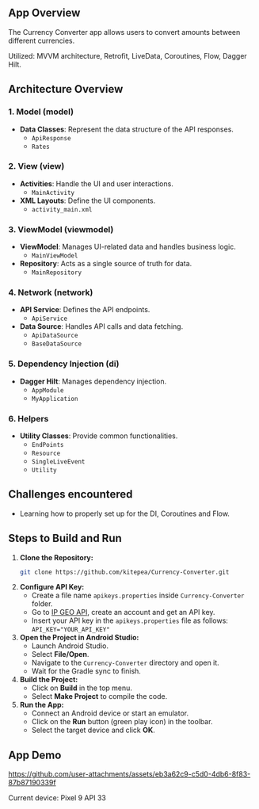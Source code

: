 ## App Overview
The Currency Converter app allows users to convert amounts between different currencies. 

Utilized: MVVM architecture, Retrofit, LiveData, Coroutines, Flow, Dagger Hilt.
## Architecture Overview

### 1. Model (model)
- **Data Classes**: Represent the data structure of the API responses.
  - `ApiResponse`
  - `Rates`

### 2. View (view)
- **Activities**: Handle the UI and user interactions.
  - `MainActivity`
- **XML Layouts**: Define the UI components.
  - `activity_main.xml`

### 3. ViewModel (viewmodel)
- **ViewModel**: Manages UI-related data and handles business logic.
  - `MainViewModel`
- **Repository**: Acts as a single source of truth for data.
  - `MainRepository`

### 4. Network (network)
- **API Service**: Defines the API endpoints.
  - `ApiService`
- **Data Source**: Handles API calls and data fetching.
  - `ApiDataSource`
  - `BaseDataSource`

### 5. Dependency Injection (di)
- **Dagger Hilt**: Manages dependency injection.
  - `AppModule`
  - `MyApplication`

### 6. Helpers
- **Utility Classes**: Provide common functionalities.
  - `EndPoints`
  - `Resource`
  - `SingleLiveEvent`
  - `Utility`

## Challenges encountered
- Learning how to properly set up for the DI, Coroutines and Flow.
## Steps to Build and Run
1. **Clone the Repository:**
    ```sh
    git clone https://github.com/kitepea/Currency-Converter.git
    ```
2. **Configure API Key:**
    - Create a file name `apikeys.properties` inside `Currency-Converter` folder.
    - Go to [IP GEO API](https://getgeoapi.com/), create an account and get an API key.
    - Insert your API key in the `apikeys.properties` file as follows:
    ```API_KEY="YOUR_API_KEY"```
3. **Open the Project in Android Studio:**
    - Launch Android Studio.
    - Select **File/Open**.
    - Navigate to the `Currency-Converter` directory and open it.
    - Wait for the Gradle sync to finish.
5. **Build the Project:**
    - Click on **Build** in the top menu.
    - Select **Make Project** to compile the code.
6. **Run the App:**
    - Connect an Android device or start an emulator.
    - Click on the **Run** button (green play icon) in the toolbar.
    - Select the target device and click **OK**.

## App Demo
https://github.com/user-attachments/assets/eb3a62c9-c5d0-4db6-8f83-87b87190339f

Current device: Pixel 9 API 33
